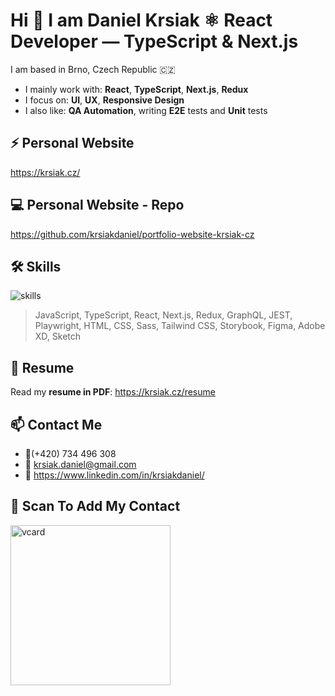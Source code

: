 # Hi 👋 I am Daniel Krsiak ⚛️ React Developer — TypeScript & Next.js

I am based in Brno, Czech Republic 🇨🇿

- I mainly work with: **React**, **TypeScript**, **Next.js**, **Redux**
- I focus on: **UI**, **UX**, **Responsive Design**
- I also like: **QA Automation**, writing **E2E** tests and **Unit** tests

## ⚡ Personal Website

<https://krsiak.cz/>

## 💻 Personal Website - Repo

<https://github.com/krsiakdaniel/portfolio-website-krsiak-cz>

## 🛠️ Skills

<img src="https://github.com/user-attachments/assets/46e98ea4-5b9c-45e8-9a92-7187807ff54a" alt="skills" height="auto" />

> JavaScript, TypeScript, React, Next.js, Redux, GraphQL, JEST, Playwright, HTML, CSS, Sass, Tailwind CSS, Storybook, Figma, Adobe XD, Sketch

## 📝 Resume

Read my **resume in PDF**: https://krsiak.cz/resume

## 📫 Contact Me

- 📱(+420) 734 496 308
- 📧 krsiak.daniel@gmail.com
- 💬 <https://www.linkedin.com/in/krsiakdaniel/>

## 📱 Scan To Add My Contact

<img src="https://github.com/user-attachments/assets/e3f7b70f-6a56-459d-b7f4-afc3d78a4f6e" width="256" height="256" alt="vcard"/>
